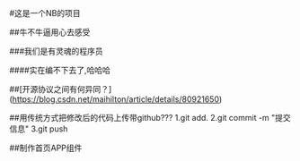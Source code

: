 #这是一个NB的项目

##牛不牛逼用心去感受

###我们是有灵魂的程序员

####实在编不下去了,哈哈哈

##[开源协议之间有何异同？]
(https://blog.csdn.net/maihilton/article/details/80921650)

##用传统方式把修改后的代码上传带github???
1.git add.
2.git commit -m "提交信息"
3.git push

##制作首页APP组件

